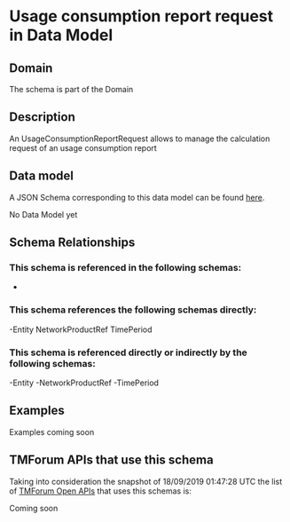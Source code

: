 # Usage consumption report request in Data Model

## Domain

The  schema is part of the  Domain

## Description

An UsageConsumptionReportRequest allows to manage the calculation request of an usage consumption report

## Data model

A JSON Schema corresponding to this data model can be found
[here](https://github.com/tmforum-rand/schemas/blob/master/Product/UsageConsumptionReportRequestIn.schema.json).

No Data Model yet

## Schema Relationships

### This schema is referenced in the following schemas:

-

### This schema references the following schemas directly:

-Entity
NetworkProductRef
TimePeriod

### This schema is referenced directly or indirectly by the following schemas:

-Entity
-NetworkProductRef
-TimePeriod



## Examples

Examples coming soon

## TMForum APIs that use this schema

Taking into consideration the snapshot of 18/09/2019 01:47:28 UTC the list of [TMForum Open APIs](https://www.tmforum.org/open-apis/) that uses this schemas is:

Coming soon